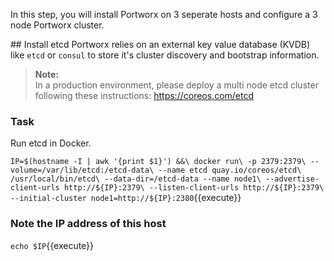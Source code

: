 In this step, you will install Portworx on 3 seperate hosts and configure a 3 node Portworx cluster.

## Install etcd
Portworx relies on an external key value database (KVDB) like `etcd` or `consul` to store it's cluster discovery and bootstrap information.

>**Note:**<br/>In a production environment, please deploy a multi node etcd cluster following these instructions: https://coreos.com/etcd 

### Task
Run etcd in Docker.

`IP=$(hostname -I | awk '{print $1}') &&\
  docker run\
  -p 2379:2379\
  --volume=/var/lib/etcd:/etcd-data\
  --name etcd quay.io/coreos/etcd\
  /usr/local/bin/etcd\
  --data-dir=/etcd-data --name node1\
  --advertise-client-urls http://${IP}:2379\
  --listen-client-urls http://${IP}:2379\
  --initial-cluster node1=http://${IP}:2380`{{execute}}

### Note the IP address of this host
`echo $IP`{{execute}}

